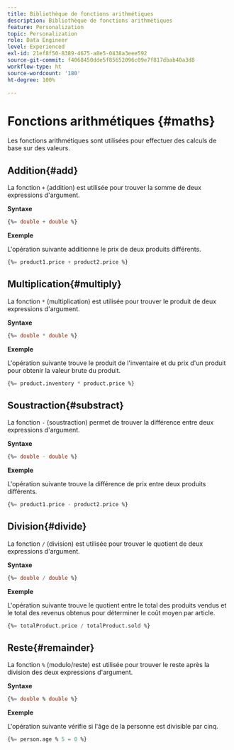 ```yaml
---
title: Bibliothèque de fonctions arithmétiques
description: Bibliothèque de fonctions arithmétiques
feature: Personalization
topic: Personalization
role: Data Engineer
level: Experienced
exl-id: 21ef8f50-8389-4675-a8e5-0438a3eee592
source-git-commit: f4068450dde5f85652096c09e7f817dbab40a3d8
workflow-type: ht
source-wordcount: '180'
ht-degree: 100%

---
```


# Fonctions arithmétiques {#maths}

Les fonctions arithmétiques sont utilisées pour effectuer des calculs de base sur des valeurs.

## Addition{#add}

La fonction `+` (addition) est utilisée pour trouver la somme de deux expressions d&#39;argument.

**Syntaxe**

```sql
{%= double + double %}
```

**Exemple**

L&#39;opération suivante additionne le prix de deux produits différents.

```sql
{%= product1.price + product2.price %}
```

## Multiplication{#multiply}

La fonction `*` (multiplication) est utilisée pour trouver le produit de deux expressions d&#39;argument.

**Syntaxe**

```sql
{%= double * double %}
```

**Exemple**

L&#39;opération suivante trouve le produit de l&#39;inventaire et du prix d&#39;un produit pour obtenir la valeur brute du produit.

```sql
{%= product.inventory * product.price %}
```

## Soustraction{#substract}

La fonction `-` (soustraction) permet de trouver la différence entre deux expressions d&#39;argument.

**Syntaxe**

```sql
{%= double - double %}
```

**Exemple**

L&#39;opération suivante trouve la différence de prix entre deux produits différents.

```sql
{%= product1.price - product2.price %}
```

## Division{#divide}

La fonction `/` (division) est utilisée pour trouver le quotient de deux expressions d&#39;argument.

**Syntaxe**

```sql
{%= double / double %}
```

**Exemple**

L&#39;opération suivante trouve le quotient entre le total des produits vendus et le total des revenus obtenus pour déterminer le coût moyen par article.

```sql
{%= totalProduct.price / totalProduct.sold %}
```

## Reste{#remainder}

La fonction `%` (modulo/reste) est utilisée pour trouver le reste après la division des deux expressions d&#39;argument.

**Syntaxe**

```sql
{%= double % double %}
```

**Exemple**

L&#39;opération suivante vérifie si l&#39;âge de la personne est divisible par cinq.

```sql
{%= person.age % 5 = 0 %}
```
